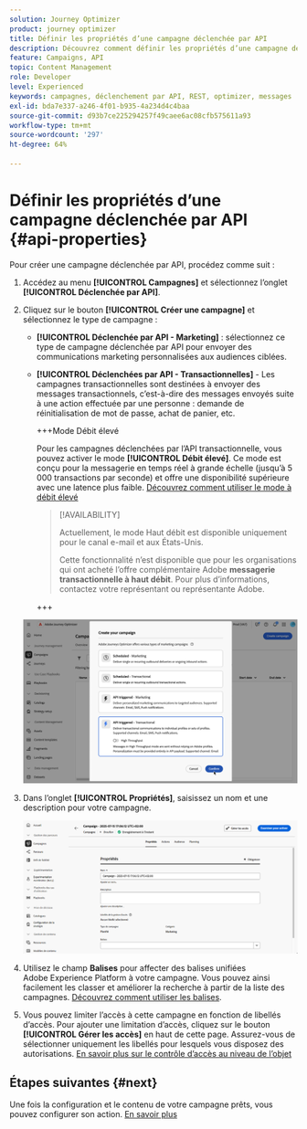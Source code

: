 ```yaml
---
solution: Journey Optimizer
product: journey optimizer
title: Définir les propriétés d’une campagne déclenchée par API
description: Découvrez comment définir les propriétés d’une campagne déclenchée par API.
feature: Campaigns, API
topic: Content Management
role: Developer
level: Experienced
keywords: campagnes, déclenchement par API, REST, optimizer, messages
exl-id: bda7e337-a246-4f01-b935-4a234d4c4baa
source-git-commit: d93b7ce225294257f49caee6ac08cfb575611a93
workflow-type: tm+mt
source-wordcount: '297'
ht-degree: 64%

---
```


# Définir les propriétés d’une campagne déclenchée par API {#api-properties}

Pour créer une campagne déclenchée par API, procédez comme suit :

1. Accédez au menu **[!UICONTROL Campagnes]** et sélectionnez l’onglet **[!UICONTROL Déclenchée par API]**.

1. Cliquez sur le bouton **[!UICONTROL Créer une campagne]** et sélectionnez le type de campagne :

   * **[!UICONTROL Déclenchée par API - Marketing]** : sélectionnez ce type de campagne déclenchée par API pour envoyer des communications marketing personnalisées aux audiences ciblées.

   * **[!UICONTROL Déclenchées par API - Transactionnelles]** - Les campagnes transactionnelles sont destinées à envoyer des messages transactionnels, c’est-à-dire des messages envoyés suite à une action effectuée par une personne : demande de réinitialisation de mot de passe, achat de panier, etc.

     +++Mode Débit élevé

     Pour les campagnes déclenchées par l’API transactionnelle, vous pouvez activer le mode **[!UICONTROL Débit élevé]**. Ce mode est conçu pour la messagerie en temps réel à grande échelle (jusqu’à 5 000 transactions par seconde) et offre une disponibilité supérieure avec une latence plus faible. [Découvrez comment utiliser le mode à débit élevé](../campaigns/api-triggered-high-throughput.md)

     >[!AVAILABILITY]
     >
     >Actuellement, le mode Haut débit est disponible uniquement pour le canal e-mail et aux États-Unis.
     >
     >Cette fonctionnalité n’est disponible que pour les organisations qui ont acheté l’offre complémentaire Adobe **messagerie transactionnelle à haut débit**. Pour plus d’informations, contactez votre représentant ou représentante Adobe.

     +++

   ![](assets/api-triggered-modal.png)

1. Dans l’onglet **[!UICONTROL Propriétés]**, saisissez un nom et une description pour votre campagne.

   ![](assets/create-campaign-properties.png)

1. Utilisez le champ **Balises** pour affecter des balises unifiées Adobe Experience Platform à votre campagne. Vous pouvez ainsi facilement les classer et améliorer la recherche à partir de la liste des campagnes. [Découvrez comment utiliser les balises](../start/search-filter-categorize.md#tags).

1. Vous pouvez limiter l’accès à cette campagne en fonction de libellés d’accès. Pour ajouter une limitation d’accès, cliquez sur le bouton **[!UICONTROL Gérer les accès]** en haut de cette page. Assurez-vous de sélectionner uniquement les libellés pour lesquels vous disposez des autorisations. [En savoir plus sur le contrôle d’accès au niveau de l’objet](../administration/object-based-access.md)

## Étapes suivantes {#next}

Une fois la configuration et le contenu de votre campagne prêts, vous pouvez configurer son action. [En savoir plus](api-triggered-campaign-action.md)
